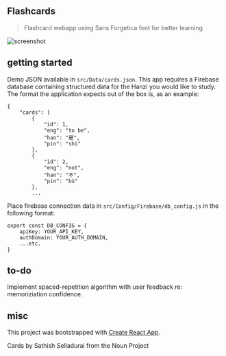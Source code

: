 ## Flashcards

> Flashcard webapp using Sans Forgetica font for better learning

![screenshot](https://github.com/suda/flashcards/blob/master/hanzil-demo-gif.gif)


## getting started

Demo JSON available in `src/Data/cards.json`. This app requires a Firebase database containing structured data for the Hanzi you would like to study. The format the application expects out of the box is, as an example:

```
{
    "cards": [
        {
            "id": 1,
            "eng": "to be",
            "han": "是",
            "pin": "shì"
        },
        {
            "id": 2,
            "eng": "not",
            "han": "不",
            "pin": "bù"
        }, 
        ...

```
Place firebase connection data in `src/Config/Firebase/db_config.js` in the following format:
```
export const DB_CONFIG = {
    apiKey: YOUR_API_KEY,
    authDomain: YOUR_AUTH_DOMAIN,
    ...etc.
}
```

## to-do

Implement spaced-repetition algorithm with user feedback re: memoriziation confidence.

## misc

This project was bootstrapped with [Create React App](https://github.com/facebookincubator/create-react-app).


Cards by Sathish Selladurai from the Noun Project
